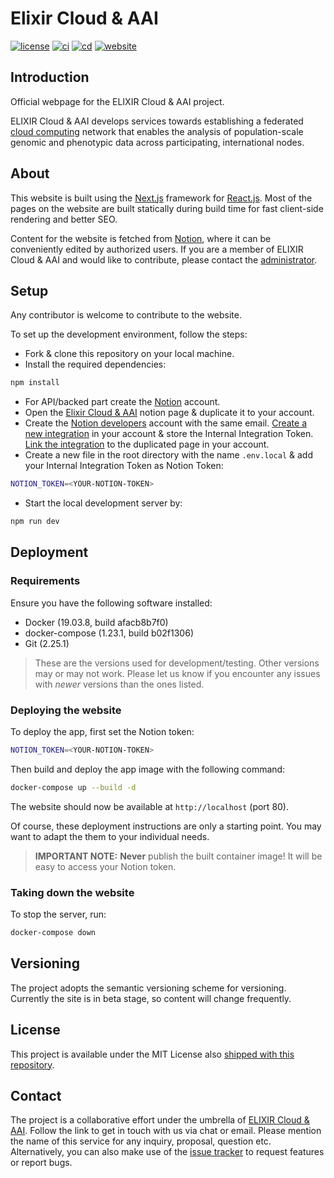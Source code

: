 # Elixir Cloud & AAI

[![license][badge-license]][badge-url-license]
[![ci][badge-ci]][badge-url-ci]
[![cd][badge-cd]][badge-url-cd]
[![website][badge-health]][badge-url-health]

## Introduction

Official webpage for the ELIXIR Cloud & AAI project.

ELIXIR Cloud & AAI develops services towards establishing a federated [cloud
computing](https://en.wikipedia.org/wiki/Cloud_computing) network that enables
the analysis of population-scale genomic and phenotypic data across
participating, international nodes.

## About

This website is built using the [Next.js](https://nextjs.org/) framework for
[React.js](https://reactjs.org/). Most of the pages on the website are built
statically during build time for fast client-side rendering and better SEO.

Content for the website is fetched from
[Notion](https://developers.notion.com/), where it can be conveniently edited
by authorized users. If you are a member of ELIXIR Cloud & AAI and would like
to contribute, please contact the [administrator](https://github.com/uniqueg).

## Setup

Any contributor is welcome to contribute to the website.

To set up the development environment, follow the steps:

- Fork & clone this repository on your local machine.
- Install the required dependencies:

```bash
npm install
```

- For API/backed part create the [Notion](https://www.notion.so/) account.
- Open the [Elixir Cloud & AAI](https://www.notion.so/Elixir-Cloud-AAI-cdb71fe2334c4e83b920219b2c3b9794) notion page & duplicate it to your account.
- Create the [Notion developers](https://developers.notion.com/) account with the same email. [Create a new integration](https://developers.notion.com/docs#step-1-create-an-integration) in your account & store the Internal Integration Token. [Link the integration](https://developers.notion.com/docs#step-2-share-a-database-with-your-integration) to the duplicated page in your account.
- Create a new file in the root directory with the name `.env.local` & add your Internal Integration Token as Notion Token:

```bash
NOTION_TOKEN=<YOUR-NOTION-TOKEN>
```

- Start the local development server by:

```bash
npm run dev
```

## Deployment

### Requirements

Ensure you have the following software installed:

* Docker (19.03.8, build afacb8b7f0)
* docker-compose (1.23.1, build b02f1306)
* Git (2.25.1)

> These are the versions used for development/testing. Other versions may or
> may not work. Please let us know if you encounter any issues with _newer_
> versions than the ones listed.

### Deploying the website

To deploy the app, first set the Notion token:

```bash
NOTION_TOKEN=<YOUR-NOTION-TOKEN>
```

Then build and deploy the app image with the following command:

```bash
docker-compose up --build -d
```

The website should now be available at `http://localhost` (port 80).

Of course, these deployment instructions are only a starting point. You may
want to adapt the them to your individual needs.

> **IMPORTANT NOTE:** **Never** publish the built container image! It will be
> easy to access your Notion token.

### Taking down the website

To stop the server, run:

```bash
docker-compose down
```

## Versioning

The project adopts the semantic versioning scheme for versioning. Currently the
site is in beta stage, so content will change frequently.

## License

This project is available under the MIT License also [shipped with this
repository](LICENSE).

## Contact

The project is a collaborative effort under the umbrella of [ELIXIR Cloud &
AAI](https://github.com/elixir-cloud-aai/). Follow the link to get in touch
with us via chat or email. Please mention the name of this service for any
inquiry, proposal, question etc. Alternatively, you can also make use of the
[issue
tracker](https://github.com/elixir-cloud-aai/elixir-cloud-aai.github.io/issues)
to request features or report bugs.

[badge-cd]: <https://github.com/elixir-cloud-aai/landing-page/actions/workflows/cd_status.yml/badge.svg>
[badge-ci]: <https://github.com/elixir-cloud-aai/landing-page/actions/workflows/build.yml/badge.svg>
[badge-health]: <https://img.shields.io/website?url=https%3A%2F%2Felixir-cloud.dcc.sib.swiss%2F>
[badge-license]: <https://img.shields.io/badge/license-MIT-orange.svg?style=flat&color=important>
[badge-url-cd]: <https://github.com/elixir-cloud-aai/landing-page/actions/workflows/build.yml>
[badge-url-ci]: <https://github.com/elixir-cloud-aai/landing-page/actions/workflows/cd_status.yml>
[badge-url-health]: <https://elixir-cloud.dcc.sib.swiss/>
[badge-url-license]: <https://opensource.org/licenses/MIT>

